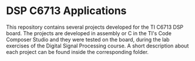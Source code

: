 # DSP C6713 Applications
This repository contains several projects developed for the TI C6713 DSP board. The projects are developed in assembly or C in the TI's Code Composer Studio and they were tested on the board, during the lab exercises of the Digital Signal Processing course. A short description about each project can be found inside the corresponding folder.
